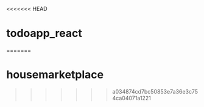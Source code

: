 <<<<<<< HEAD
# todoapp_react
=======
# housemarketplace
>>>>>>> a034874cd7bc50853e7a36e3c754ca04071a1221
